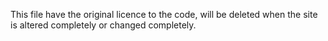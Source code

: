 This file have the original licence to the code, will be deleted when the site is altered completely or changed completely.

